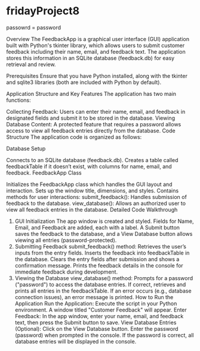 # fridayProject8 
passowrd = password

Overview
The FeedbackApp is a graphical user interface (GUI) application built with Python's tkinter library, which allows users to submit customer feedback including their name, email, and feedback text. The application stores this information in an SQLite database (feedback.db) for easy retrieval and review.

Prerequisites
Ensure that you have Python installed, along with the tkinter and sqlite3 libraries (both are included with Python by default).

Application Structure and Key Features
The application has two main functions:

Collecting Feedback: Users can enter their name, email, and feedback in designated fields and submit it to be stored in the database.
Viewing Database Content: A protected feature that requires a password allows access to view all feedback entries directly from the database.
Code Structure
The application code is organized as follows:

Database Setup

Connects to an SQLite database (feedback.db).
Creates a table called feedbackTable if it doesn’t exist, with columns for name, email, and feedback.
FeedbackApp Class

Initializes the FeedbackApp class which handles the GUI layout and interaction.
Sets up the window title, dimensions, and styles.
Contains methods for user interactions:
submit_feedback(): Handles submission of feedback to the database.
view_database(): Allows an authorized user to view all feedback entries in the database.
Detailed Code Walkthrough
1. GUI Initialization
The app window is created and styled.
Fields for Name, Email, and Feedback are added, each with a label.
A Submit button saves the feedback to the database, and a View Database button allows viewing all entries (password-protected).
2. Submitting Feedback
submit_feedback() method:
Retrieves the user’s inputs from the entry fields.
Inserts the feedback into feedbackTable in the database.
Clears the entry fields after submission and shows a confirmation message.
Prints the feedback details in the console for immediate feedback during development.
3. Viewing the Database
view_database() method:
Prompts for a password ("password") to access the database entries.
If correct, retrieves and prints all entries in the feedbackTable.
If an error occurs (e.g., database connection issues), an error message is printed.
How to Run the Application
Run the Application:
Execute the script in your Python environment. A window titled "Customer Feedback" will appear.
Enter Feedback:
In the app window, enter your name, email, and feedback text, then press the Submit button to save.
View Database Entries (Optional):
Click on the View Database button.
Enter the password (password) when prompted in the console.
If the password is correct, all database entries will be displayed in the console.

